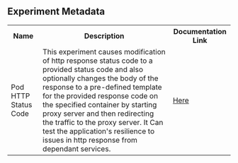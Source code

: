 ## Experiment Metadata

<table>
<tr>
<th> Name </th>
<th> Description </th>
<th> Documentation Link </th>
</tr>
<tr>
 <td> Pod HTTP Status Code </td>
 <td>This experiment causes modification of http response status code to a provided status code and also optionally changes the body of the response to a pre-defined template for the provided response code on the specified container by starting proxy server and then redirecting the traffic to the proxy server. It Can test the application's resilience to issues in http response from dependant services.</td>
 <td>  <a href="https://litmuschaos.github.io/litmus/experiments/categories/pods/pod-http-status-code/"> Here </a> </td>
 </tr>
 </table>
